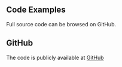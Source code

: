 ## Code Examples

Full source code can be browsed on GitHub.

## GitHub

The code is publicly available at [GitHub](https://github.com/hiveclick/rdm)